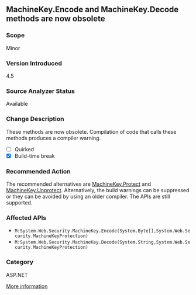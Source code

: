 ## MachineKey.Encode and MachineKey.Decode methods are now obsolete

### Scope
Minor

### Version Introduced
4.5

### Source Analyzer Status
Available

### Change Description
These methods are now obsolete. Compilation of code that calls these methods produces a compiler warning.

- [ ] Quirked
- [x] Build-time break

### Recommended Action
The recommended alternatives are [MachineKey.Protect](https://msdn.microsoft.com/en-us/library/system.web.security.machinekey.protect(v=vs.110).aspx) and [MachineKey.Unprotect](https://msdn.microsoft.com/en-us/library/system.web.security.machinekey.unprotect(v=vs.110).aspx). Alternatively, the build warnings can be suppressed or they can be avoided by using an older compiler. The APIs are still supported.

### Affected APIs
* `M:System.Web.Security.MachineKey.Encode(System.Byte[],System.Web.Security.MachineKeyProtection)`
* `M:System.Web.Security.MachineKey.Decode(System.String,System.Web.Security.MachineKeyProtection)`

### Category
ASP.NET

[More information](https://msdn.microsoft.com/en-us/library/hh367887(v=vs.110).aspx#asp)

<!-- breaking change id: 28 -->

